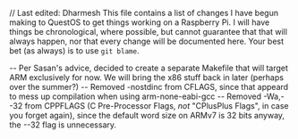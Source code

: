 // Last edited: Dharmesh
This file contains a list of changes I have begun making to QuestOS to get things working on a Raspberry Pi. I will have things be chronological, where possible, but cannot guarantee that that will always happen, nor that every change will be documented here. Your best bet (as always) is to use `git blame`.

-- Per Sasan's advice, decided to create a separate Makefile that will target ARM exclusively for now. We will bring the x86 stuff back in later (perhaps over the summer?)
-- Removed -nostdinc from CFLAGS, since that appeard to mess up compilation when using arm-none-eabi-gcc
-- Removed -Wa,--32 from CPPFLAGS (C Pre-Processor Flags, *not* "CPlusPlus Flags", in case you forget again), since the default word size on ARMv7 is 32 bits anyway, the --32 flag is unnecessary.